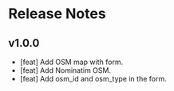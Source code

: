 # Release Notes

## v1.0.0

* [feat] Add OSM map with form.
* [feat] Add Nominatim OSM.
* [feat] Add osm_id and osm_type in the form.